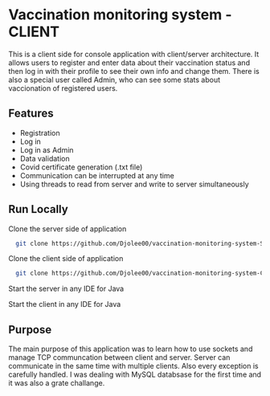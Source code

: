 
# Vaccination monitoring system - CLIENT

This is a client side for console application with client/server architecture. It allows users to register and enter data about their vaccination status and then log in with their profile to see their own info and change them. There is also a special user called Admin, who can see some stats about vaccionation of registered users.


## Features

- Registration
- Log in
- Log in as Admin
- Data validation
- Covid certificate generation (.txt file)
- Communication can be interrupted at any time
- Using threads to read from server and write to server simultaneously


## Run Locally

Clone the server side of application

```bash
  git clone https://github.com/Djolee00/vaccination-monitoring-system-SERVER.git
```

Clone the client side of application

```bash
  git clone https://github.com/Djolee00/vaccination-monitoring-system-CLIENT.git
```

Start the server in any IDE for Java



Start the client in any IDE for Java




## Purpose 

The main purpose of this application was to learn how to use sockets and manage TCP communcation between client and server. Server can communicate in the same time with multiple clients. Also every exception is carefully handled. I was dealing with MySQL databsase for the first time and it was also a grate challange.
